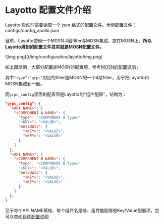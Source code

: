 # Layotto 配置文件介绍
Layotto 启动时需要读取一个 json 格式的配置文件。示例配置文件：configs/config_apollo.json

目前，Layotto使用一个MOSN 4层filter与MOSN集成、跑在MOSN上，**所以Layotto用到的配置文件其实就是MOSN配置文件。**

![img.png]((/img/configuration/layotto/img.png)

如上图示例，大部分配置是MOSN的配置项，参考[MOSN的配置说明](https://mosn.io/docs/configuration/) ;

其中`"type":"grpc"`对应的filter是MOSN的一个4层filter，用于把Layotto和MOSN集成到一起。

而`grpc_config`里面的配置项是Layotto的"组件配置"，结构为：

```json
"grpc_config": {
  "<API NAME>": {
    "<COMPONENT A NAME>": {
      "type": "<COMPONENT A Type>"
      "<KEY>": "<VALUE>",
      "metadata": {
        "<KEY>": "<VALUE>",
        "<KEY>": "<VALUE>"
      }
    }
  },
  "<API NAME>": {
    "<COMPONENT B NAME>": {
      "type": "<COMPONENT B Type>"
      "<KEY>": "<VALUE>",
      "metadata": {
        "<KEY>": "<VALUE>",
        "<KEY>": "<VALUE>"
      }
    }
  },
}
```

至于每个API NAME填啥、每个组件名是啥、组件能配哪些Key/Value配置项，您可以查阅[组件配置说明](docs/component_specs/overview)